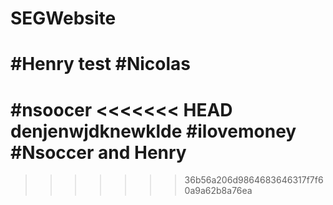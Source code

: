 # SEGWebsite
#Henry
test
#Nicolas
=======
#nsoocer
<<<<<<< HEAD
denjenwjdknewklde
#ilovemoney
#Nsoccer and Henry
=======

>>>>>>> 36b56a206d9864683646317f7f60a9a62b8a76ea
